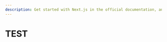 ```yaml
---
description: Get started with Next.js in the official documentation, and learn more about all our features!
---
```


# TEST
